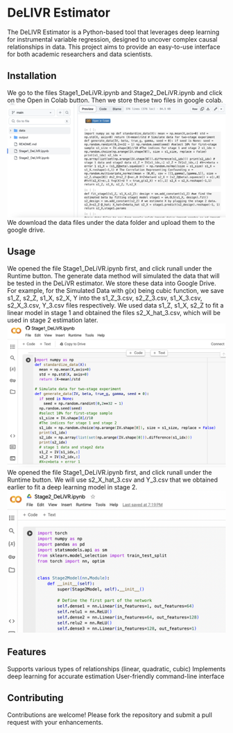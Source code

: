# DeLIVR Estimator

The DeLIVR Estimator is a Python-based tool that leverages deep learning for instrumental variable regression, designed to uncover complex causal relationships in data. This project aims to provide an easy-to-use interface for both academic researchers and data scientists.
## Installation
We go to the files Stage1_DeLiVR.ipynb and Stage2_DeLiVR.ipynb and click on the Open in Colab button. Then we store these two files in google colab.
![alt text](image/usage.png?raw=true "Title")
We download the data files under the data folder and upload them to the google drive.
## Usage
We opened the file Stage1_DeLiVR.ipynb first, and click runall under the Runtime button. The generate data method will simulated the data that will be tested in the DeLiVR estimator. We store these data into Google Drive. For example, for the Simulated Data with g(x) being cubic function, we save s1_Z, s2_Z, s1_X, s2_X, Y into the s1_Z_3.csv, s2_Z_3.csv, s1_X_3.csv, s2_X_3.csv, Y_3.csv files respectively. We used data s1_Z, s1_X, s2_Z to fit a linear model in stage 1 and obtained the files s2_X_hat_3.csv, which will be used in stage 2 estimation later.
![alt text](image/usage2.png?raw=true "Title")
We opened the file Stage1_DeLiVR.ipynb first, and click runall under the Runtime button. We will use s2_X_hat_3.csv and  Y_3.csv  that we obtained earlier to fit a deep learning model in stage 2.
![alt text](image/usage3.png?raw=true "Title")
## Features
Supports various types of relationships (linear, quadratic, cubic)
Implements deep learning for accurate estimation
User-friendly command-line interface

## Contributing
Contributions are welcome! Please fork the repository and submit a pull request with your enhancements.
